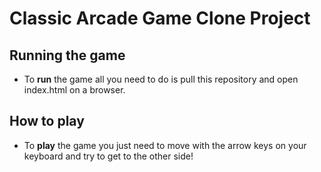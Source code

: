 # Classic Arcade Game Clone Project

## Running the game

- To **run** the game all you need to do is pull this repository and open index.html on a browser.

## How to play

- To **play** the game you just need to move with the arrow keys on your keyboard and try to get to the other side!
